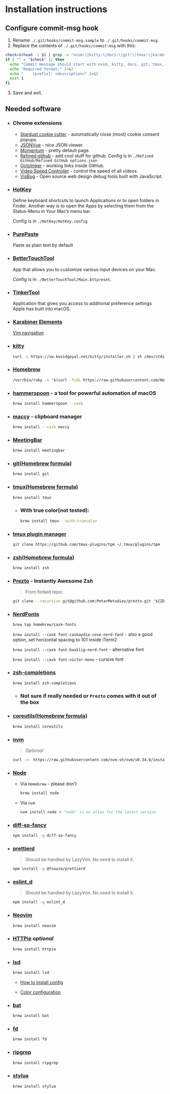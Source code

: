 # Installation instructions

## Configure commit-msg hook

1. Rename `./.git/hooks/commit-msg.sample` to `./.git/hooks/commit-msg`.
2. Replace the contents of `./.git/hooks/commit-msg` with this:

```sh
check=$(head -1 $1 | grep -w "nvim:\|kitty:\|docs:\|git:\|tmux:\|karabiner:\|shell:\|hs:\|misc:")
if [ "" = "$check" ]; then
  echo "Commit message should start with nvim, kitty, docs, git, tmux, karabiner, shell, hs(for hammerspoon) or misc." 1>&2
  echo "Required format:" 1>&2
  echo "    [prefix]: <description>" 1>&2
  exit 1
fi
```

3. Save and exit.

## Needed software

- ### Chrome extensions

  - [Stardust cookie cutter](https://chrome.google.com/webstore/detail/stardust-cookie-cutter/knliaomflpbgdhnlhomjmmoahdfhnhae) - automatically close (most) cookie consent popups
  - [JSONVue](https://chrome.google.com/webstore/detail/jsonvue/chklaanhfefbnpoihckbnefhakgolnmc) - nice JSON viewer.
  - [Momentum](https://chrome.google.com/webstore/detail/momentum/laookkfknpbbblfpciffpaejjkokdgca) - pretty default page.
  - [Refined github](https://github.com/refined-github/refined-github) - add cool stuff for github. Config is in `./Refined GitHub/Refined GitHub options.json`
  - [Octolinker](https://octolinker.vercel.app/) - working links inside GitHub.
  - [Video Speed Controller](https://chrome.google.com/webstore/detail/video-speed-controller/nffaoalbilbmmfgbnbgppjihopabppdk) - control the speed of all videos.
  - [VisBug](https://chrome.google.com/webstore/detail/visbug/cdockenadnadldjbbgcallicgledbeoc) - Open source web design debug tools built with JavaScript.

- ### [HotKey](https://codenuts.de/en/posts/hotkey/)

  Define keyboard shortcuts to launch Applications or to open folders in Finder. Another way is to open the Apps by selecting them from the Status-Menu in Your Mac’s menu bar.

  Config is in `./HotKey/HotKey.config`

- ### [PurePaste](https://sindresorhus.com/pure-paste)

  Paste as plain text by default

- ### [BetterTouchTool](https://folivora.ai/downloads)

  App that allows you to customize various input devices on your Mac.

  Config is in `./BetterTouchTool/Main.bttpreset`.

- ### [TinkerTool](https://www.bresink.com/osx/TinkerTool.html)

  Application that gives you access to additional preference settings Apple has built into macOS.

- ### [Karabiner Elements](https://karabiner-elements.pqrs.org/)
  [Vim navigation](https://ke-complex-modifications.pqrs.org/#capslock_vim_movements)
- ### [kitty](https://sw.kovidgoyal.net/kitty/)

  ```sh
  curl -L https://sw.kovidgoyal.net/kitty/installer.sh | sh /dev/stdin
  ```

- ### [Homebrew](https://brew.sh/)

  ```sh
  /usr/bin/ruby -e "$(curl -fsSL https://raw.githubusercontent.com/Homebrew/install/master/install)"
  ```

- ### [hammerspoon](https://www.hammerspoon.org/) - a tool for powerful automation of macOS

  ```sh
  brew install hammerspoon --cask
  ```

- ### [maccy](https://maccy.app/) - clipboard manager

  ```sh
  brew install --cask maccy
  ```

- ### [MeetingBar](https://meetingbar.app/)

  ```sh
  brew install meetingbar
  ```

- ### [git(Homebrew formula)](https://formulae.brew.sh/formula/git#default)

  ```sh
  brew install git
  ```

- ### [tmux(Homebrew formula)](https://formulae.brew.sh/formula/tmux)

  ```sh
  brew install tmux
  ```

  - ### With true color(not tested):

    ```sh
    brew install tmux --with-truecolor
    ```

- ### [tmux plugin manager](https://github.com/tmux-plugins/tpm)

  ```sh
  git clone https://github.com/tmux-plugins/tpm ~/.tmux/plugins/tpm
  ```

- ### [zsh(Homebrew formula)](https://formulae.brew.sh/formula/zsh#default)

  ```sh
  brew install zsh
  ```

- ### [Prezto](https://github.com/sorin-ionescu/prezto) - Instantly Awesome Zsh
  > From forked repo:

  ```sh
  git clone --recursive git@github.com:PetarMetodiev/prezto.git "${ZDOTDIR:-$HOME}/.zprezto"
  ```

- ### [NerdFonts](https://github.com/ryanoasis/nerd-fonts)

  ```sh
  brew tap homebrew/cask-fonts
  ```

  `brew install --cask font-caskaydia-cove-nerd-font` - also a good option, set horizontal spacing to 101 inside iTerm2

  `brew install --cask font-hasklig-nerd-font` - alternative font

  `brew install --cask font-victor-mono` - cursive font

- ### [zsh-completions](https://github.com/zsh-users/zsh-completions)

  ```sh
  brew install zsh-completions
  ```

  - ### Not sure if really needed or `Prezto` comes with it out of the box

- ### [coreutils(Homebrew formula)](https://formulae.brew.sh/formula/coreutils#default)

  ```sh
  brew install coreutils
  ```

- ### [nvm](https://github.com/nvm-sh/nvm)

  > _Optional_

  ```sh
  curl -o- https://raw.githubusercontent.com/nvm-sh/nvm/v0.34.0/install.sh | bash
  ```

- ### [Node](https://nodejs.org/en/)

  - Via `Homebrew` - please don't

    ```sh
    brew install node
    ```

  - Via `nvm`

    ```sh
    nvm install node # "node" is an alias for the latest version
    ```

- ### [diff-so-fancy](https://github.com/so-fancy/diff-so-fancy)

  ```sh
  npm install -g diff-so-fancy
  ```

- ### [prettierd](https://github.com/fsouza/prettierd)

  > Should be handled by LazyVim. No need to install it.

  ```sh
  npm install -g @fsouza/prettierd
  ```

- ### [eslint_d](https://github.com/mantoni/eslint_d.js)

  > Should be handled by LazyVim. No need to install it.

  ```sh
  npm install -g eslint_d
  ```

- ### [Neovim](https://neovim.io/)

  ```sh
  brew install neovim
  ```

- ### [HTTPie](https://httpie.org/) _optional_

  ```sh
  brew install httpie
  ```

- ### [lsd](https://github.com/Peltoche/lsd)

  ```sh
  brew install lsd
  ```

  - [How to install config](./lsd/README.md)

  - [Color configuration](./lscolors/README.md)

- ### [bat](https://github.com/sharkdp/bat)

  ```sh
  brew install bat
  ```

- ### [fd](https://github.com/sharkdp/fd)

  ```sh
  brew install fd
  ```

- ### [ripgrep](https://github.com/BurntSushi/ripgrep)

  ```sh
  brew install ripgrep
  ```

- ### [stylua](https://github.com/JohnnyMorganz/StyLua)

  ```sh
  brew install stylua
  ```
